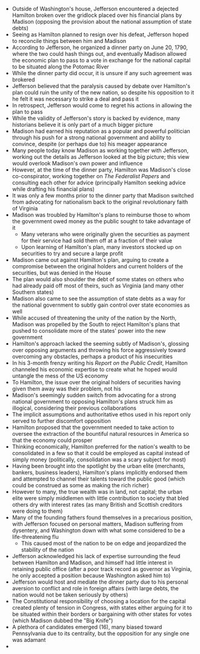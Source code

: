 - Outside of Washington's house, Jefferson encountered a dejected Hamilton broken over the gridlock placed over his financial plans by Madison (opposing the provision about the national assumption of state debts)
- Seeing as Hamilton planned to resign over his defeat, Jefferson hoped to reconcile things between him and Madison
- According to Jefferson, he organized a dinner party on June 20, 1790, where the two could hash things out, and eventually Madison allowed the economic plan to pass to a vote in exchange for the national capital to be situated along the Potomac River
- While the dinner party did occur, it is unsure if any such agreement was brokered
- Jefferson believed that the paralysis caused by debate over Hamilton's plan could ruin the unity of the new nation, so despite his opposition to it he felt it was necessary to strike a deal and pass it
- In retrospect, Jefferson would come to regret his actions in allowing the plan to pass
- While the validity of Jefferson's story is backed by evidence, many historians believe it is only part of a much bigger picture
- Madison had earned his reputation as a popular and powerful politician through his push for a strong national government and ability to convince, despite (or perhaps due to) his meager appearance
- Many people today know Madison as working together with Jefferson, working out the details as Jefferson looked at the big picture; this view would overlook Madison's own power and influence
- However, at the time of the dinner party, Hamilton was Madison's close co-conspirator, working together on *The Federalist Papers* and consulting each other for advice (principally Hamilton seeking advice while drafting his financial plans)
- It was only a few months prior to the dinner party that Madison switched from advocating for nationalism back to the original revolutionary faith of Virginia
- Madison was troubled by Hamilton's plans to reimburse those to whom the government owed money as the public sought to take advantage of it
	- Many veterans who were originally given the securities as payment for their service had sold them off at a fraction of their value
	- Upon learning of Hamilton's plan, many investors stocked up on securities to try and secure a large profit
- Madison came out against Hamilton's plan, arguing to create a compromise between the original holders and current holders of the securities, but was denied in the House
- The plan would also shoulder the debt of some states on others who had already paid off most of theirs, such as Virginia (and many other Southern states)
- Madison also came to see the assumption of state debts as a way for the national government to subtly gain control over state economies as well
- While accused of threatening the unity of the nation by the North, Madison was propelled by the South to reject Hamilton's plans that pushed to consolidate more of the states' power into the new government
- Hamilton's approach lacked the seeming subtly of Madison's, glossing over opposing arguments and throwing his force aggressively toward overcoming any obstacles, perhaps a product of his insecurities
- In his 3-month frenzy writing his *Report on the Public Credit*, Hamilton channeled his economic expertise to create what he hoped would untangle the mess of the US economy
- To Hamilton, the issue over the original holders of securities having given them away was their problem, not his
- Madison's seemingly sudden switch from advocating for a strong national government to opposing Hamilton's plans struck him as illogical, considering their previous collaborations
- The implicit assumptions and authoritative ethos used in his report only served to further discomfort opposition
- Hamilton proposed that the government needed to take action to oversee the extraction of the bountiful natural resources in America so that the economy could prosper
- Thinking economically, Hamilton preferred for the nation's wealth to be consolidated in a few so that it could be employed as capital instead of simply money (politically, consolidation was a scary subject for most)
- Having been brought into the spotlight by the urban elite (merchants, bankers, business leaders), Hamilton's plans implicitly endorsed them and attempted to channel their talents toward the public good (which could be construed as some as making the rich richer)
- However to many, the true wealth was in land, not capital; the urban elite were simply middlemen with little contribution to society that bled others dry with interest rates (as many British and Scottish creditors were doing to them)
- Many of the founding fathers found themselves in a precarious position, with Jefferson focused on personal matters, Madison suffering from dysentery, and Washington down with what some considered to be a life-threatening flu
	- This caused most of the nation to be on edge and jeopardized the stability of the nation
- Jefferson acknowledged his lack of expertise surrounding the feud between Hamilton and Madison, and himself had little interest in retaining public office (after a poor track record as governor as Virginia, he only accepted a position because Washington asked him to)
- Jefferson would host and mediate the dinner party due to his personal aversion to conflict and role in foreign affairs (with large debts, the nation would not be taken seriously by others)
- The Constitutional responsibility of choosing a location for the capital created plenty of tension in Congress, with states either arguing for it to be situated within their borders or bargaining with other states for votes (which Madison dubbed the "Big Knife")
- A plethora of candidates emerged (16), many biased toward Pennsylvania due to its centrality, but the opposition for any single one was adamant
- 